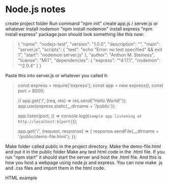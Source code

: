 # Node.js notes

create project folder
Run command "npm init"
create app.js / server.js or whatever
install nodemon "npm install nodemon"
install express "npm install express"
package.json should look something like this now:
>{
>  "name": "nodejs-test",
>  "version": "1.0.0",
>  "description": "",
>  "main": "server.js",
>  "scripts": {
>    "test": "echo \"Error: no test specified\" && exit 1",
>    "start": "nodemon server.js"
>  },
>  "author": "Anthon M. Steiness",
>  "license": "MIT",
>  "dependencies": {
>    "express": "^4.17.1",
>    "nodemon": "^2.0.4"
>  }
>}
 
Paste this into server.js or whatever you called it:
>const express = require('express');
>const app = new express();
>const port = 8000;
> 
>// app.get('/', (req, res) => res.send("Hello World!"));
>app.use(express.static(__dirname + '/public'));
> 
>app.listen(port, () => console.log(`Example app listening at http://localhost:${port}`));
> 
>app.get('/', (request, response) => {
>  response.sendFile(__dirname + '/public/demo-file.html');
>});
 
Make folder called public in the project directory.
Make the demo-file.html and put it in the public folder
Make any test html code in the .html file.
If you run "npm start" it should start the server and host the .html file. And this is how you host a webpage using node.js and express.
You can now make .js and .css files and import them in the html code.
 
HTML example
><!DOCTYPE html>
><html>
><head>
>    <link rel="stylesheet" type="text/css" href="/styling.css">
>    <script type="text/javascript" src="/script.js"></script>
></head>
>    <body>
